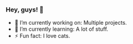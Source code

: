 ### Hey, guys! 👋

- 🔭 I’m currently working on: Multiple projects.
- 🌱 I’m currently learning: A lot of stuff.
- ⚡ Fun fact: I love cats.
